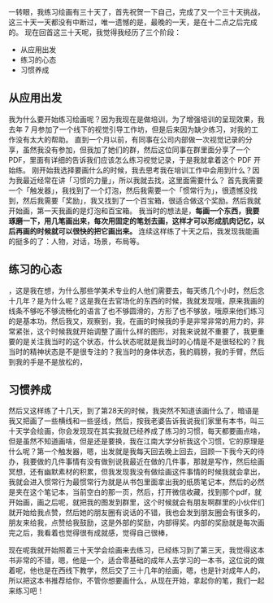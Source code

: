 ​一转眼，我练习绘画有三十天了，首先祝贺一下自己，完成了又一个三十天挑战，这三十天一天都没有中断过，唯一遗憾的是，最晚的一天，是在十二点之后完成的。
现在回首这三十天呢，我觉得我经历了三个阶段：
* 从应用出发
* 练习的心态
* 习惯养成

## 从应用出发
我为什么要开始练习绘画呢？因为我现在是做培训，为了增强培训的呈现效果，我去年 7 月参加了一个线下的视觉引导工作坊，但是后来因为缺少练习，对我的工作没有太大的帮助。
直到一个月以前，有同事在公司内部做一次视觉记录的分享，虽然我没有参加，但我加了她们的群，然后这位同事在群里面分享了一个 PDF，里面有详细的告诉我们应该怎么练习视觉记录，于是我就拿着这个 PDF 开始练。
刚开始我选择要画什么的时候，我去思考我在培训工作中会用到什么？因为我最近经常在讲「习惯的力量」，所以我就去找，这里面需要什么？
首先我需要一个「触发器」，我找到了一个灯泡，然后我需要一个「惯常行为」，很遗憾没找到，然后我需要「奖励」，我又找到了一个百宝箱，很适合做这个奖励。然后我就开始画，第一天我画的是灯泡和百宝箱。
我当时的想法是，**每画一个东西，我要琢磨一下，用几笔画出来，每次用固定的笔划去画，这样才可以形成肌肉记忆，以后再画的时候就可以很快的把它画出来。**
连续这样练了十天之后，我发现我能画的挺多的了：人物，对话，场景，布局等。

## 练习的心态
，这是我在想，为什么那些学美术专业的人他们需要去，每天练几个小时，然后念十几年？是为什么呢？这是我在去官场化的东西的时候，我就发现哦，原来我画的线条不够吃不够流畅化的语言了也不够圆滑的，方形了也不够放，哦原来他们练习的是基本功，然后我又，观察到，我，在画的时候我的手是非常非常的用力的，非常紧张，这个时候我就开始调整了画什么样的图形，对我来说就不重要了，我更重要的是关注我当时的这个状态，什么状态呢就是我当时的心情是不是很轻松的？我当时的精神状态是不是很专注的？我当时的身体状态，我的肩膀，我的手臂，然后到我的手是不是放松的，
## 习惯养成
然后又这样练了十几天，到了第28天的时候，我突然不知道该画什么了，暗语是我又把画了一些横线和一些竖线，然后，按我老婆告诉我说我们家里有本书，叫三十天学会绘画，你会发现现在其实我就已经养成了练习的习惯，每天都要画点啥，但是虽然不知道画啥，但是还是要换，我在江南大学分析我这个习惯，它的原理是什么呢？第一个触发器，嗯，出发就是我每天回去晚上回去，回顾一下我今天的待办，我要做的几件事情有没有做别说我最近在做的几件事，那就是写作，然后绘画冥想，还有幽默素材的积累，但我发现我没有做绘画这件事情的时候我就会拿出，我就会进入惯常行为最惯常行为就是从书包里面拿出我的纸质笔记本，然后的必然是夹在这个笔记本，当前空白的那一页，然后，打开微信收藏，找到那个pdf，就开始画，画之后呢，就把我的图发到群里，这个时候就会有朋友啊群里的小伙伴们就开始给我点赞，然后她的朋友圈有说话的不错，我也会发到朋友圈会有很多的，朋友来给我，点赞给我鼓励，这是外部的奖励，内部得奖。内部的奖励就是每次画完之后，我看着也觉得很有成就感，觉得自己很棒，

现在呢我就开始照着三十天学会绘画来去练习，已经练习到了第三天，我觉得这本书非常的不错，嗯，他是一个，适合零基础的成年人去学习的一本书，这位说的做着呢，他也是在西线下教学，然后交了三十几年的绘画，嗯，也是针对成年人的，所以把这本书推荐给你，不管你想要画什么，从现在开始，拿起你的笔，我们一起来练习吧！